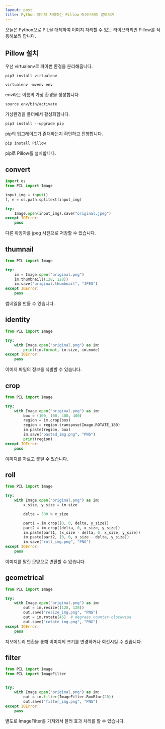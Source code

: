 ```yaml
---
layout: post
title: Python 이미지 처리하는 Pillow 라이브러리 알아보기
---
```


오늘은 Python으로 PIL을 대체하여 이미지 처리할 수 있는 라이브러리인 Pillow를 적용해보려 합니다.

## Pillow 설치

우선 virtualenv로 파이썬 환경을 분리해줍니다.

```
pip3 install virtualenv
```

```
virtualenv -mvenv env
```

env라는 이름의 가상 환경을 생성합니다.

```
source env/bin/activate
```

가상환경을 폴더에서 활성화합니다.

```
pip3 install --upgrade pip
```

pip의 업그레이드가 존재하는지 확인하고 진행합니다.

```
pip install Pillow
```

pip로 Pillow를 설치합니다.

## convert

```python
import os
from PIL import Image

input_img = input()
f, e = os.path.splitext(input_img)

try:
    Image.open(input_img).save("original.jpeg")
except IOError:
    pass
```

다른 확장자를 jpeg 사진으로 저장할 수 있습니다.

## thumnail

```python
from PIL import Image

try:
    im = Image.open("original.png")
    im.thumbnail((128, 128))
    im.save("original.thumbnail", "JPEG")
except IOError:
    pass
```

썸네일을 만들 수 있습니다.

## identity

```python
from PIL import Image

try:
    with Image.open("original.png") as im:
        print(im.format, im.size, im.mode)
except IOError:
    pass
```

이미지 파일의 정보를 식별할 수 있습니다.

## crop

```python
from PIL import Image

try:
    with Image.open("original.png") as im:
        box = (100, 100, 400, 400)
        region = im.crop(box)
        region = region.transpose(Image.ROTATE_180)
        im.paste(region, box)
        im.save("pasted_img.png", "PNG")
        print(region)
except IOError:
    pass
```

이미지를 자르고 붙일 수 있습니다.

## roll

```python
from PIL import Image

try:
    with Image.open("original.png") as im:
        x_size, y_size = im.size

        delta = 300 % x_size

        part1 = im.crop((0, 0, delta, y_size))
        part2 = im.crop((delta, 0, x_size, y_size))
        im.paste(part1, (x_size - delta, 0, x_size, y_size))
        im.paste(part2, (0, 0, x_size - delta, y_size))
        im.save("roll_img.png", "PNG")
except IOError:
    pass
```

이미지를 말린 모양으로 변환할 수 있습니다.

## geometrical

```python
from PIL import Image

try:
    with Image.open("original.png") as im:
        out = im.resize((128, 128))
        out.save("resize_img.png", "PNG")
        out = im.rotate(45)  # degrees counter-clockwise
        out.save("rotate_img.png", "PNG")
except IOError:
    pass
```

지오메트리 변환을 통해 이미지의 크기를 변경하거나 회전시킬 수 있습니다.

## filter

```python
from PIL import Image
from PIL import ImageFilter


try:
    with Image.open("original.png") as im:
        out = im.filter(ImageFilter.BoxBlur(20))
        out.save("filter_img.png", "PNG")
except IOError:
    pass
```

별도로 ImageFilter를 가져와서 블러 효과 처리를 할 수 있습니다.
